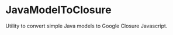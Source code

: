 JavaModelToClosure
==================

Utility to convert simple Java models to Google Closure Javascript.

